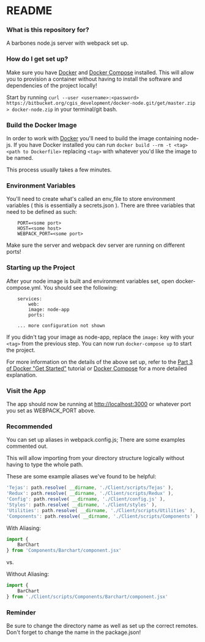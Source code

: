 # README #

### What is this repository for? ###

A barbones node.js server with webpack set up.

### How do I get set up? ###

Make sure you have [Docker](https://docs.docker.com/install/) and [Docker Compose](https://docs.docker.com/compose/install/) installed. This will allow you to provision a container without having to install the software and dependencies of the project locally!

Start by running `curl --user <username>:<password> https://bitbucket.org/cgis_development/docker-node.git/get/master.zip > docker-node.zip` in your terminal/git bash.

### Build the Docker Image ###

In order to work with [Docker](https://docs.docker.com/get-started/) you'll need to build the image containing node-js. If you have Docker installed you can run `docker build --rm -t <tag> <path to Dockerfile>` replacing `<tag>` with whatever you'd like the image to be named.

This process usually takes a few minutes.

### Environment Variables ###

You'll need to create what's called an env_file to store environment variables ( this is essentially a secrets.json ). There are three variables that need to be defined as such: 

```
	PORT=<some port>
	HOST=<some host>
	WEBPACK_PORT=<some port>
```

Make sure the server and webpack dev server are running on different ports!

### Starting up the Project ###

After your node image is built and environment variables set, open docker-compose.yml. You should see the following:

```
	services:
		web:
		image: node-app
		ports:

	... more configuration not shown
```

If you didn't tag your image as node-app, replace the `image:` key with your `<tag>` from the previous step. You can now run `docker-compose up` to start the project.

For more information on the details of the above set up, refer to the [Part 3 of Docker "Get Started"](https://docs.docker.com/get-started/part3/) tutorial or [Docker Compose](https://docs.docker.com/compose/) for a more detailed explanation.

### Visit the App ###

The app should now be running at <http://localhost:3000> or whatever port you set as WEBPACK_PORT above.

### Recommended ###

You can set up aliases in webpack.config.js; There are some examples commented out.

This will allow importing from your directory structure logically without having to type the whole path.

These are some example aliases we've found to be helpful:
```javascript
'Tejas': path.resolve( __dirname, './Client/scripts/Tejas' ),
'Redux': path.resolve( __dirname, './Client/scripts/Redux' ),
'Config': path.resolve( __dirname, './Client/config.js' ),
'Styles': path.resolve( __dirname, './Client/styles' ),
'Utilities': path.resolve( __dirname, './Client/scripts/Utilities' ),
'Components': path.resolve( __dirname, './Client/scripts/Components' )
```
With Aliasing:
```javascript
import {
	BarChart
} from 'Components/Barchart/component.jsx'
```

vs.

Without Aliasing:
```javascript
import {
	BarChart
} from './Client/scripts/Components/Barchart/component.jsx'
```

### Reminder ###

Be sure to change the directory name as well as set up the correct remotes.
Don't forget to change the name in the package.json!
